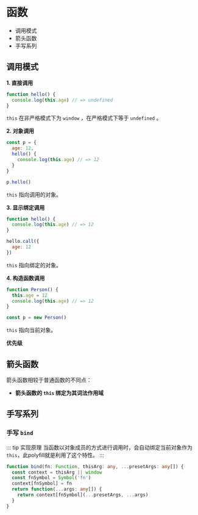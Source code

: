 
# 函数

- 调用模式
- 箭头函数
- 手写系列


## 调用模式

**1. 直接调用**

```js
function hello() {
  console.log(this.age) // => undefined
}
```

`this` 在非严格模式下为 `window` ，在严格模式下等于 `undefined` 。

**2. 对象调用**

```js
const p = {
  age: 12,
  hello() {
    console.log(this.age) // => 12
  }
}

p.hello()
```

`this` 指向调用的对象。

**3. 显示绑定调用**

```js
function hello() {
  console.log(this.age) // => 12
}

hello.call({
  age: 12
})
```

`this` 指向绑定的对象。

**4. 构造函数调用**

```js
function Person() {
  this.age = 12
  console.log(this.age) // => 12
}

const p = new Person()
```

`this` 指向当前对象。

**优先级** <badge type="danger" text="重要" />

<Todo />

## 箭头函数

箭头函数相较于普通函数的不同点：

- **箭头函数的 `this` 绑定为其词法作用域**

## 手写系列

### 手写 `bind`


::: tip 实现原理
当函数以对象成员的方式进行调用时，会自动绑定当前对象作为`this`，此polyfill就是利用了这个特性。
:::

```ts
function bind(fn: Function, thisArg: any, ...presetArgs: any[]) {
  const context = thisArg || window
  const fnSymbol = Symbol('fn')
  context[fnSymbol] = fn
  return function(...args: any[]) {
    return context[fnSymbol](...presetArgs, ...args)
  }
}
```



